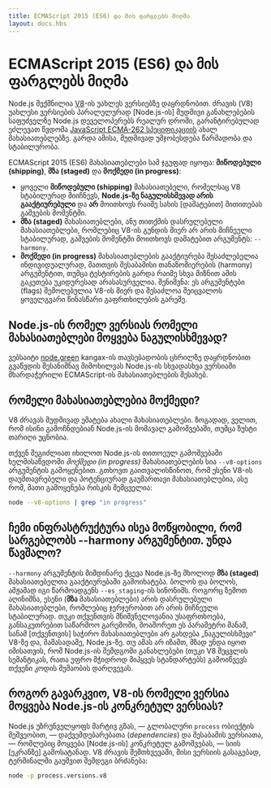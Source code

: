 ```yaml
---
title: ECMAScript 2015 (ES6) და მის ფარგლებს მიღმა
layout: docs.hbs
---
```


# ECMAScript 2015 (ES6) და მის ფარგლებს მიღმა

Node.js შექმნილია [V8](https://v8.dev/)-ის უახლეს ვერსიებზე დაყრდნობით. ძრავის (V8) უახლესი ვერსიების პარალელურად [Node.js-ის] მუდმივი განახლებების საფუძველზე Node.js დეველოპერებს რეალურ დროში, გარანტირებულად ეძლევათ წვდომა [JavaScript ECMA-262 სპეციფიკაციის](http://www.ecma-international.org/publications/standards/Ecma-262.htm) ახალ მახასიათებლებზე. გარდა ამისა, მუდმივად უმჯობესდება წარმადობა და სტაბილურობა.

ECMAScript 2015 (ES6) მახასიათებლები სამ ჯგუფად იყოფა: **მიწოდებული (shipping)**, **მზა (staged)** და **მოქმედი (in progress)**:

* ყოველი **მიწოდებული (shipping)** მახასიათებელი, რომელსაც V8 სტაბილურად მიიჩნევს, **Node.js-ზე ნაგულისხმევად არის გააქტიურებული** და **არ** მოითხოვს რაიმე სახის [დამატებით] მითითებას გაშვების მომენტში.
* **მზა (staged)** მახასიათებლები, ანუ თითქმის დასრულებული მახასიათებლები, რომლებიც V8-ის გუნდის მიერ არ არის მიჩნეული სტაბილურად, გაშვების მომენტში მოითხოვს დამატებით არგუმენტს: `--harmony`.
* **მოქმედი (in progress)** მახასიათებლების გააქტიურება შესაძლებელია ინდივიდუალურად, მათთვის შესაბამისი თანაზომიერების (harmony) არგუმენტით, თუმცა ტესტირების გარდა რაიმე სხვა მიზნით ამის გაკეთება უკიდურესად არასასურველია. შენიშვნა: ეს არგუმენტები (flags) შემოღებულია V8-ის მიერ და შესაძლოა შეიცვალოს ყოველგვარი წინასწარი გაფრთხილების გარეშე.

## Node.js-ის რომელ ვერსიას რომელი მახასიათებლები მოყვება ნაგულისხმევად?

ვებსაიტი [node.green](https://node.green/) kangax-ის თავსებადობის ცხრილზე დაყრდნობით გვაწვდის შესანიშნავ მიმოხილვას Node.js-ის სხვადასხვა ვერსიაში მხარდაჭერილი ECMAScript-ის მახასიათებლების შესახებ.

## რომელი მახასიათებლებია მოქმედი?

V8 ძრავას მუდმივად ემატება ახალი მახასიათებლები. ზოგადად, ველით, რომ ისინი გამოჩნდებიან Node.js-ის მომავალ გამოშვებაში, თუმცა ზუსტი თარიღი უცნობია.

თქვენ შეგიძლიათ იხილოთ Node.js-ის თითოეულ გამოშვებაში ხელმისაწვდომი *მოქმედი (in progress)* მახასიათებლების სია `--v8-options` არგუმენტის გამოყენებით. გთხოვთ გაითვალისწინოთ, რომ ესენი V8-ის დაუმთავრებელი და პოტენციურად გაუმართავი მახასიათებლებია, ასე რომ, მათი გამოყენება რისკის შემცველია:

```bash
node --v8-options | grep "in progress"
```

## ჩემი ინფრასტრუქტურა ისეა მოწყობილი, რომ სარგებლობს --harmony არგუმენტით. უნდა წავშალო?

`--harmony` არგუმენტის მიმდინარე ქცევა Node.js-ზე მხოლოდ **მზა (staged)** მახასიათებელთა გააქტიურებაში გამოიხატება. ბოლოს და ბოლოს, ამჟამად იგი წარმოადგენს `--es_staging`-ის სინონიმს. როგორც ზემოთ აღინიშნა, ესენი (**მზა** მახასიათებლები) არის დასრულებული მახასიათებლები, რომლებიც ჯერჯერობით არ არის მიჩნეული სტაბილურად. თუკი თქვენთვის მნიშვნელოვანია უსაფრთხოება, განსაკუთრებით საწარმოო გარემოში, მოაშორეთ ეს პარამეტრი მანამ, სანამ [თქვენთვის] საჭირო მახასიათებლები არ გახდება „ნაგულისხმევი“ V8-ზე და, მაშასადამე, Node.js-ზე. თუ ამას არ იზამთ, მზად უნდა იყოთ იმისათვის, რომ Node.js-ის შემდგომი განახლებები (თუკი V8 შეცვლის სემანტიკას, რათა უფრო მჭიდროდ მიჰყვეს სტანდარტებს) გამოიწვევს თქვენი კოდის მუშაობის დარღვევას.

## როგორ გავარკვიო, V8-ის რომელი ვერსია მოყვება Node.js-ის კონკრეტულ ვერსიას?

Node.js უზრუნველყოფს მარტივ გზას, — გლობალური `process` ობიექტის მეშვეობით, — დაქვემდებარებათა (*dependencies*) და შესაბამის ვერსიათა, — რომლებიც მოყვება [Node.js-ის] კონკრეტულ გამოშვებას, — სიის [ეკრანზე] გამოსატანად. V8 ძრავის შემთხვევაში, მისი ვერსიის გასაგებად, ტერმინალში გაუშვით შემდეგი ბრძანება:

```bash
node -p process.versions.v8
```
